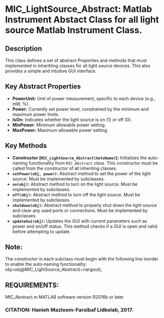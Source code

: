 # MIC_LightSource_Abstract: Matlab Instrument Abstact Class for all light source Matlab Instrument Class.

## Description
This class defines a set of abstract Properties and methods that must
implemented in inheritting classes for all light source devices.
This also provides a simple and intuitive GUI interface.

## Key Abstract Properties
- **PowerUnit:** Unit of power measurement, specific to each device (e.g., mW, %).
- **Power:** Currently set power level, constrained by the minimum and maximum power limits.
- **IsOn:** Indicates whether the light source is on (1) or off (0).
- **MinPower:** Minimum allowable power setting.
- **MaxPower:** Maximum allowable power setting.

## Key Methods
- **Constructor (`MIC_LightSource_Abstract(AutoName)`):** Initializes the auto-naming functionality from `MIC_Abstract` class. This constructor must be called from the constructor of all inheriting classes.
- **`setPower(obj, power)`:** Abstract method to set the power of the light source. Must be implemented by subclasses.
- **`on(obj)`:** Abstract method to turn on the light source. Must be implemented by subclasses.
- **`off(obj)`:** Abstract method to turn off the light source. Must be implemented by subclasses.
- **`shutdown(obj)`:** Abstract method to properly shut down the light source and clear any used ports or connections. Must be implemented by subclasses.
- **`updateGui(obj)`:** Updates the GUI with current parameters such as power and on/off status. This method checks if a GUI is open and valid before attempting to update.

## Note:
The constructor in each subclass must begin with the following line
inorder to enable the auto-naming functionality:
obj=obj@MIC_LightSource_Abstract(~nargout);

## REQUIREMENTS:
MIC_Abstract.m
MATLAB software version R2016b or later

### CITATION: Hanieh Mazloom-Farsibaf  Lidkelab, 2017.

